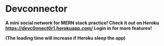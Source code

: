# Devconnector
**A mini social network for MERN stack practice! Check it out on Heroku https://devc0nnect0r1.herokuapp.com/ Login in for more features!**

**(The loading time will increase if Heroku sleep the app)** 
